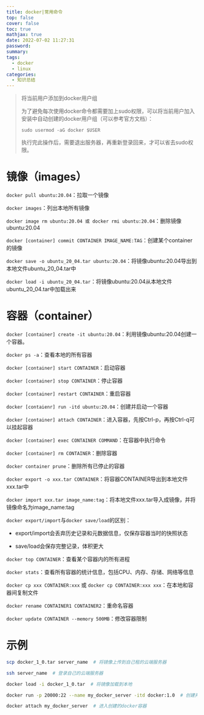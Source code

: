 ```yaml
---
title: docker|常用命令
top: false
cover: false
toc: true
mathjax: true
date: 2022-07-02 11:27:31
password:
summary:
tags:
  - docker
  - linux
categories:
  - 知识总结
---
```


> 将当前用户添加到docker用户组
>
> 为了避免每次使用docker命令都需要加上sudo权限，可以将当前用户加入安装中自动创建的docker用户组（可以参考官方文档）：
>
> `sudo usermod -aG docker $USER`
>
> 执行完此操作后，需要退出服务器，再重新登录回来，才可以省去sudo权限。

# 镜像（images）

`docker pull ubuntu:20.04`：拉取一个镜像

`docker images`：列出本地所有镜像

`docker image rm ubuntu:20.04 或 docker rmi ubuntu:20.04`：删除镜像ubuntu:20.04

`docker [container] commit CONTAINER IMAGE_NAME:TAG`：创建某个container的镜像

`docker save -o ubuntu_20_04.tar ubuntu:20.04`：将镜像ubuntu:20.04导出到本地文件ubuntu_20_04.tar中

`docker load -i ubuntu_20_04.tar`：将镜像ubuntu:20.04从本地文件ubuntu_20_04.tar中加载出来

# 容器（container）

`docker [container] create -it ubuntu:20.04`：利用镜像ubuntu:20.04创建一个容器。

`docker ps -a`：查看本地的所有容器

`docker [container] start CONTAINER`：启动容器

`docker [container] stop CONTAINER`：停止容器

`docker [container] restart CONTAINER`：重启容器

`docker [contaienr] run -itd ubuntu:20.04`：创建并启动一个容器

`docker [container] attach CONTAINER`：进入容器，先按Ctrl-p，再按Ctrl-q可以挂起容器

`docker [container] exec CONTAINER COMMAND`：在容器中执行命令

`docker [container] rm CONTAINER`：删除容器

`docker container prune`：删除所有已停止的容器

`docker export -o xxx.tar CONTAINER`：将容器CONTAINER导出到本地文件xxx.tar中

`docker import xxx.tar image_name:tag`：将本地文件xxx.tar导入成镜像，并将镜像命名为image_name:tag

`docker export/import`与`docker save/load`的区别：

- export/import会丢弃历史记录和元数据信息，仅保存容器当时的快照状态

- save/load会保存完整记录，体积更大

`docker top CONTAINER`：查看某个容器内的所有进程

`docker stats`：查看所有容器的统计信息，包括CPU、内存、存储、网络等信息

`docker cp xxx CONTAINER:xxx` 或 `docker cp CONTAINER:xxx xxx`：在本地和容器间复制文件

`docker rename CONTAINER1 CONTAINER2`：重命名容器

`docker update CONTAINER --memory 500MB`：修改容器限制

# 示例



```bash
scp docker_1_0.tar server_name  # 将镜像上传到自己租的云端服务器

ssh server_name  # 登录自己的云端服务器

docker load -i docker_1_0.tar  # 将镜像加载到本地

docker run -p 20000:22 --name my_docker_server -itd docker:1.0  # 创建并运行docker:1.0镜像, 20000端口映射到22

docker attach my_docker_server  # 进入创建的docker容器
```



